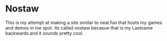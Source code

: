 # Nostaw
This is my attempt at making a site similar to neal.fun that hosts my games and demos in ine spot. Its called nostaw becasue that is my Lastname backwards and it sounds pretty cool.
